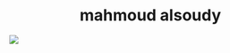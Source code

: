 <h1 align=center>mahmoud alsoudy</h1>
<img src=https://readme-typing-svg.herokuapp.com/demo/?weight=600&size=25&duration=4000&pause=500&center=true&vCenter=true&lines=Front+End+Developer;Bug+Bounty+Hunter>
